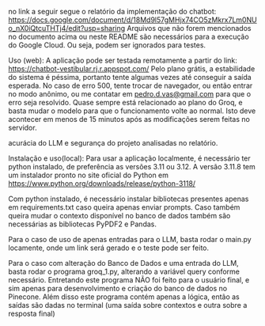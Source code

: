 no link a seguir segue o relatório da implementação do chatbot: https://docs.google.com/document/d/18Md9l57gMHjx74CO5zMkrx7Lm0NUo_nX0iQtcuTHTj4/edit?usp=sharing
Arquivos que não forem mencionados no documento acima ou neste README são necessários para a execução do Google Cloud. Ou seja, podem ser ignorados para testes.

Uso (web): A aplicação pode ser testada remotamente a partir do link: https://chatbot-vestibular.rj.r.appspot.com/
Pelo plano grátis, a estabilidade do sistema é péssima, portanto tente algumas vezes até conseguir a saída esperada. No caso de erro 500, tente trocar de navegador, ou então entrar no modo anônimo, ou me contatar em pedro.d.vas@gmail.com para que o erro seja resolvido. Quase sempre está relacionado ao plano do Groq, e basta mudar o modelo para que o funcionamento volte ao normal. Isto deve acontecer em menos de 15 minutos após as modificações serem feitas no servidor.

acurácia do LLM e segurança do projeto analisadas no relatório.

Instalação e uso(local): Para usar a aplicação localmente, é necessário ter python instalado, de preferência as versões 3.11 ou 3.12. A versão 3.11.8 tem um instalador pronto no site oficial do Python em https://www.python.org/downloads/release/python-3118/

Com python instalado, é necessário instalar bibliotecas presentes apenas em requirements.txt caso queira apenas enviar prompts.
Caso também queira mudar o contexto disponível no banco de dados também são necessárias as bibliotecas PyPDF2 e Pandas.

Para o caso de uso de apenas entradas para o LLM, basta rodar o main.py locamente, onde um link será gerado e o teste pode ser feito.

Para o caso com alteração do Banco de Dados e uma entrada do LLM, basta rodar o programa groq_1.py, alterando a variável query conforme necessário. Entretando este programa NÃO foi feito para o usuário final, e sim apenas para desenvolvimento e criação do banco de dados no Pinecone. Além disso este programa contém apenas a lógica, então as saídas são dadas no terminal (uma saída sobre contextos e outra sobre a resposta final)

